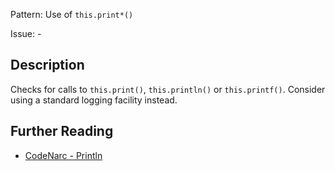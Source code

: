 Pattern: Use of `this.print*()`

Issue: -

## Description

Checks for calls to `this.print()`, `this.println()` or `this.printf()`. Consider using a standard logging facility instead.

## Further Reading

* [CodeNarc - Println](http://codenarc.sourceforge.net/codenarc-rules-logging.html#Println)